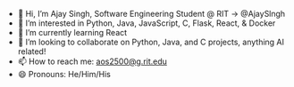 - 👋 Hi, I’m Ajay Singh, Software Engineering Student @ RIT -> @AjaySlngh
- 👀 I’m interested in Python, Java, JavaScript, C, Flask, React, & Docker
- 🌱 I’m currently learning React
- 💞️ I’m looking to collaborate on Python, Java, and C projects, anything AI related! 
- 📫 How to reach me: aos2500@g.rit.edu 
- 😄 Pronouns: He/Him/His

<!---
AjaySlngh/AjaySlngh is a ✨ special ✨ repository because its `README.md` (this file) appears on your GitHub profile.
You can click the Preview link to take a look at your changes.
--->
